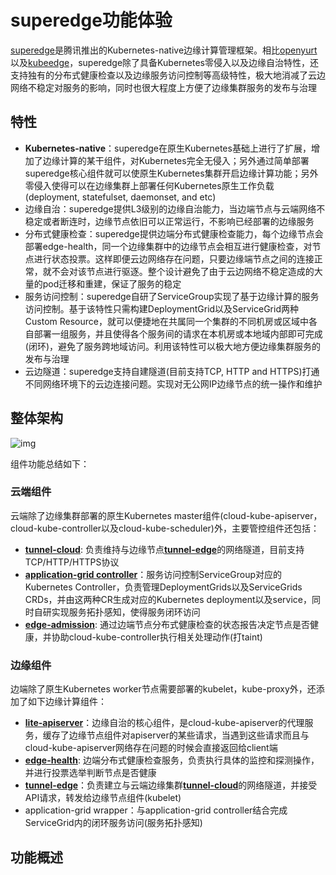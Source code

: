 superedge功能体验
================

[superedge](https://github.com/superedge/superedge)是腾讯推出的Kubernetes-native边缘计算管理框架。相比[openyurt](https://github.com/alibaba/openyurt)以及[kubeedge](https://github.com/kubeedge/kubeedge)，superedge除了具备Kubernetes零侵入以及边缘自治特性，还支持独有的分布式健康检查以及边缘服务访问控制等高级特性，极大地消减了云边网络不稳定对服务的影响，同时也很大程度上方便了边缘集群服务的发布与治理

## 特性

* **Kubernetes-native**：superedge在原生Kubernetes基础上进行了扩展，增加了边缘计算的某干组件，对Kubernetes完全无侵入；另外通过简单部署superedge核心组件就可以使原生Kubernetes集群开启边缘计算功能；另外零侵入使得可以在边缘集群上部署任何Kubernetes原生工作负载(deployment, statefulset, daemonset, and etc)
* 边缘自治：superedge提供L3级别的边缘自治能力，当边端节点与云端网络不稳定或者断连时，边缘节点依旧可以正常运行，不影响已经部署的边缘服务
* 分布式健康检查：superedge提供边端分布式健康检查能力，每个边缘节点会部署edge-health，同一个边缘集群中的边缘节点会相互进行健康检查，对节点进行状态投票。这样即便云边网络存在问题，只要边缘端节点之间的连接正常，就不会对该节点进行驱逐。整个设计避免了由于云边网络不稳定造成的大量的pod迁移和重建，保证了服务的稳定
* 服务访问控制：superedge自研了ServiceGroup实现了基于边缘计算的服务访问控制。基于该特性只需构建DeploymentGrid以及ServiceGrid两种Custom Resource，就可以便捷地在共属同一个集群的不同机房或区域中各自部署一组服务，并且使得各个服务间的请求在本机房或本地域内部即可完成(闭环)，避免了服务跨地域访问。利用该特性可以极大地方便边缘集群服务的发布与治理
* 云边隧道：superedge支持自建隧道(目前支持TCP, HTTP and HTTPS)打通不同网络环境下的云边连接问题。实现对无公网IP边缘节点的统一操作和维护

## 整体架构

![img](https://github.com/superedge/superedge/raw/main/docs/img/superedge_arch.png)

组件功能总结如下：

### 云端组件

云端除了边缘集群部署的原生Kubernetes master组件(cloud-kube-apiserver，cloud-kube-controller以及cloud-kube-scheduler)外，主要管控组件还包括：

* [**tunnel-cloud**](https://github.com/superedge/superedge/blob/main/docs/components/tunnel.md): 负责维持与边缘节点[**tunnel-edge**](https://github.com/superedge/superedge/blob/main/docs/components/tunnel.md)的网络隧道，目前支持TCP/HTTP/HTTPS协议
* [**application-grid controller**](https://github.com/superedge/superedge/blob/main/docs/components/service-group.md)：服务访问控制ServiceGroup对应的Kubernetes Controller，负责管理DeploymentGrids以及ServiceGrids CRDs，并由这两种CR生成对应的Kubernetes deployment以及service，同时自研实现服务拓扑感知，使得服务闭环访问
* [**edge-admission**](https://github.com/superedge/superedge/blob/main/docs/components/edge-health.md): 通过边端节点分布式健康检查的状态报告决定节点是否健康，并协助cloud-kube-controller执行相关处理动作(打taint)

### 边缘组件

边端除了原生Kubernetes worker节点需要部署的kubelet，kube-proxy外，还添加了如下边缘计算组件：

* [**lite-apiserver**](https://github.com/superedge/superedge/blob/main/docs/components/lite-apiserver.md)：边缘自治的核心组件，是cloud-kube-apiserver的代理服务，缓存了边缘节点组件对apiserver的某些请求，当遇到这些请求而且与cloud-kube-apiserver网络存在问题的时候会直接返回给client端
* [**edge-health**](https://github.com/superedge/superedge/blob/main/docs/components/edge-health.md): 边端分布式健康检查服务，负责执行具体的监控和探测操作，并进行投票选举判断节点是否健康
* [**tunnel-edge**](https://github.com/superedge/superedge/blob/main/docs/components/tunnel.md)：负责建立与云端边缘集群[**tunnel-cloud**](https://github.com/superedge/superedge/blob/main/docs/components/tunnel.md)的网络隧道，并接受API请求，转发给边缘节点组件(kubelet)
* application-grid wrapper：与application-grid controller结合完成ServiceGrid内的闭环服务访问(服务拓扑感知)

## 功能概述

